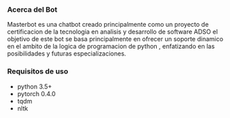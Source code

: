 ### Acerca del Bot

Masterbot es una chatbot creado principalmente como un proyecto de certificacion de la tecnologia en analisis y desarrollo de software ADSO
el objetivo de este bot se basa principalmente en ofrecer un soporte dinamico en el ambito de la logica de programacion de python , enfatizando en las posibilidades y futuras especializaciones.

### Requisitos de uso 
* python 3.5+
* pytorch 0.4.0
* tqdm
* nltk



